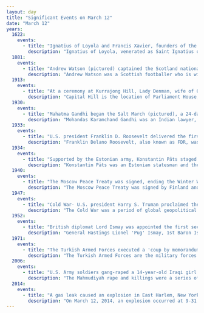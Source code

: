 ```yaml
---
layout: day
title: "Significant Events on March 12"
date: "March 12"
years:
  1622:
    events:
      - title: "Ignatius of Loyola and Francis Xavier, founders of the Jesuits, were canonized by Pope Gregory XV."
        description: "Ignatius of Loyola, venerated as Saint Ignatius of Loyola, was a Basque Spaniard Catholic priest and theologian, who, with six companions, founded the religious order of the Society of Jesus (Jesuits), and became its first Superior General, in Paris in 1541."
  1881:
    events:
      - title: "Andrew Watson (pictured) captained the Scotland national football team against England, becoming the world's first black international footballer."
        description: "Andrew Watson was a Scottish footballer who is widely considered to be the first black person to play association football at international level. He played three matches for Scotland between 1881 and 1882. Arthur Wharton was previously commonly thought to be the first black player, as he was the first black professional footballer to play in the Football League, but Watson's career predated him by over a decade. There is evidence that Watson was paid professionally when at Bootle in 1887, two years prior to Wharton becoming a professional with Rotherham Town; however, the Merseyside club did not play in the Football League at the time Watson played there."
  1913:
    events:
      - title: "At a ceremony at Kurrajong Hill, Lady Denman, wife of Governor-General Lord Denman, announced that the future capital of Australia would be called Canberra."
        description: "Capital Hill is the location of Parliament House, Canberra, at the south apex of the land axis of the Parliamentary Triangle."
  1930:
    events:
      - title: "Mahatma Gandhi began the Salt March (pictured), a 24-day nonviolent walk to defy the British salt tax in colonial India."
        description: "Mohandas Karamchand Gandhi was an Indian lawyer, anti-colonial nationalist, and political ethicist who employed nonviolent resistance to lead the successful campaign for India's independence from British rule. He inspired movements for civil rights and freedom across the world. The honorific Mahātmā, first applied to him in South Africa in 1914, is now used throughout the world."
  1933:
    events:
      - title: "U.S. president Franklin D. Roosevelt delivered the first of his fireside chats, addressing the nation directly via radio."
        description: "Franklin Delano Roosevelt, also known as FDR, was the 32nd president of the United States, serving from 1933 until his death in 1945. He is the longest-serving U.S. president, and the only one to have served more than two terms. His initial two terms were centered on combating the Great Depression, while his third and fourth saw him shift his focus to America's involvement in World War II."
  1934:
    events:
      - title: "Supported by the Estonian army, Konstantin Päts staged a coup d'état, beginning the Era of Silence."
        description: "Konstantin Päts was an Estonian statesman and the country's president from 1938 to 1940. Päts was one of the most influential politicians of the independent democratic Republic of Estonia, and during the two decades prior to World War II he also served five times as the country's State Elder. After the 16–17 June 1940 Soviet invasion and occupation of Estonia, Päts remained formally in office for over a month, until he was forced to resign, imprisoned by the new Stalinist regime, and deported to the USSR, where he died in 1956."
  1940:
    events:
      - title: "The Moscow Peace Treaty was signed, ending the Winter War between Finland and the Soviet Union."
        description: "The Moscow Peace Treaty was signed by Finland and the Soviet Union on 12 March 1940, and the ratifications were exchanged on 21 March. It marked the end of the 105-day Winter War, upon which Finland ceded border areas to the Soviet Union. The treaty was signed by Vyacheslav Molotov, Andrei Zhdanov and Aleksandr Vasilevsky for the Soviet Union, and Risto Ryti, Juho Kusti Paasikivi, Rudolf Walden and Väinö Voionmaa for Finland. The terms of the treaty were not reversed after the dissolution of the Soviet Union. The Karelian question refers to the debate within Finland over the possible reacquisition of this ceded territory."
  1947:
    events:
      - title: "Cold War- U.S. president Harry S. Truman proclaimed the Truman Doctrine to help stem the spread of communism."
        description: "The Cold War was a period of global geopolitical rivalry between the United States (US) and the Soviet Union (USSR) and their respective allies, the capitalist Western Bloc and communist Eastern Bloc, which lasted from 1947 until the dissolution of the Soviet Union in 1991. The term cold war is used because there was no direct fighting between the two superpowers, though each supported opposing sides in regional conflicts known as proxy wars. In addition to the struggle for ideological and economic influence and an arms race in both conventional and nuclear weapons, the Cold War was expressed through technological rivalries such as the Space Race, espionage, propaganda campaigns, embargoes, and sports diplomacy."
  1952:
    events:
      - title: "British diplomat Lord Ismay was appointed the first secretary general of NATO."
        description: "General Hastings Lionel 'Pug' Ismay, 1st Baron Ismay was a British politician, diplomat and general in the British Indian Army who was the first secretary general of NATO. He also was Winston Churchill's chief military assistant during the Second World War."
  1971:
    events:
      - title: "The Turkish Armed Forces executed a 'coup by memorandum', forcing the resignation of Prime Minister Süleyman Demirel."
        description: "The Turkish Armed Forces are the military forces of the Republic of Turkey. The Turkish Armed Forces consist of the Land Forces, the Naval Forces and the Air Forces. The Chief of the General Staff is the Commander of the Armed Forces. In wartime, the Chief of the General Staff acts as the Commander-in-Chief on behalf of the President, who represents the Supreme Military Command of the TAF on behalf of the Grand National Assembly of Turkey. Coordinating the military relations of the TAF with other NATO member states and friendly states is the responsibility of the General Staff."
  2006:
    events:
      - title: "U.S. Army soldiers gang-raped a 14-year-old Iraqi girl and murdered her along with her family members."
        description: "The Mahmudiyah rape and killings were a series of war crimes committed by five U.S. Army soldiers during the U.S. occupation of Iraq, involving the gang-rape and murder of 14-year-old Iraqi girl Abeer Qassim Hamza al-Janabi and the murder of her family on March 12, 2006. It occurred in the family's house to the southwest of Yusufiyah, a village to the west of the town of Al-Mahmudiyah, Iraq. Other members of al-Janabi's family murdered by American soldiers included her 34-year-old mother Fakhriyah Taha Muhasen, 45-year-old father Qassim Hamza Raheem, and 6-year-old sister Hadeel Qassim Hamza al-Janabi. The two remaining survivors of the family, al-Janabi's 9-year-old brother Ahmed and 11-year-old brother Mohammed, were at school during the massacre and orphaned by the event."
  2014:
    events:
      - title: "A gas leak caused an explosion in East Harlem, New York City, destroying two apartment buildings and causing eight deaths."
        description: "On March 12, 2014, an explosion occurred at 9-31 a.m. in the East Harlem neighborhood of Manhattan in New York City, United States. The explosion leveled two apartment buildings located just north of 116th Street at 1644 and 1646 Park Avenue, killing eight people, injuring at least 70 others, and displacing 100 families. City officials initially pointed to a gas leak as the cause of the blast. In June 2015, the National Transportation Safety Board (NTSB) blamed the explosion on failures by Consolidated Edison and the city. The NTSB also agreed to review Whistleblower Gas Explosion Audit Findings from the 2009 Floral Park Queens gas explosion as part of their East Harlem Gas Explosion Investigation. The NTSB were unable to resolve these hazards found with merit by the New York State Public Service Commission (NYSPSC) and they remain a Public Safety Hazard today."
---
```

